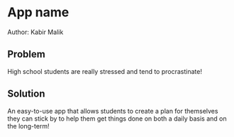 # App name

Author: Kabir Malik

## Problem

High school students are really stressed and tend to procrastinate!

## Solution

An easy-to-use app that allows students to create a plan for themselves they can stick by to help them get things done on both a daily basis and on the long-term!
